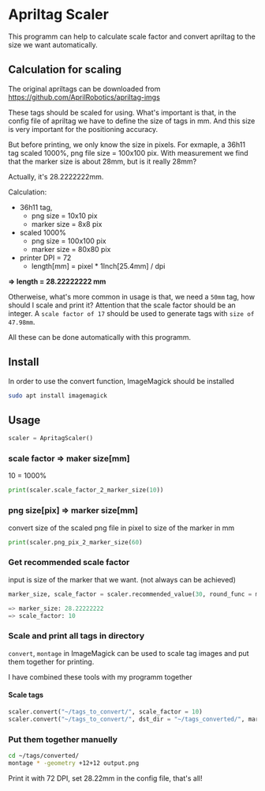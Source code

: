 # Apriltag Scaler

This programm can help to calculate scale factor and convert apriltag to the size we want automatically.

## Calculation for scaling

The original apriltags can be downloaded from <https://github.com/AprilRobotics/apriltag-imgs>

These tags should be scaled for using. What's important is that, in the config file of apriltag we have to define the size of tags in mm. And this size is very important for the positioning accuracy. 

But before printing, we only know the size in pixels. For exmaple, a 36h11 tag scaled 1000%, png file size = 100x100 pix. With measurement we find that the marker size is about 28mm, but is it really 28mm? 

Actually, it's 28.2222222mm.

Calculation:

- 36h11 tag, 
  - png size = 10x10 pix
  - marker size = 8x8 pix
- scaled 1000%
  - png size = 100x100 pix
  - marker size = 80x80 pix
- printer DPI = 72
  - length[mm] = pixel * 1Inch[25.4mm] / dpi

**=> length = 28.22222222 mm**

Otherweise, what's more common in usage is that, we need a `50mm` tag, how should I scale and print it? Attention that the scale factor should be an integer. A `scale factor of 17` should be used to generate tags with `size of 47.98mm`.

All these can be done automatically with this programm.


## Install

In order to use the convert function, ImageMagick should be installed

```bash
sudo apt install imagemagick
```

## Usage

```python
scaler = ApritagScaler()
```

### scale factor => maker size[mm]

10 = 1000%

```python
print(scaler.scale_factor_2_marker_size(10))
```

### png size[pix] => marker size[mm]

convert size of the scaled png file in pixel to size of the marker in mm

```python
print(scaler.png_pix_2_marker_size(60)
```

### Get recommended scale factor

input is size of the marker that we want. (not always can be achieved)

```python
marker_size, scale_factor = scaler.recommended_value(30, round_func = math.floor)

=> marker_size: 28.22222222
=> scale_factor: 10
```

### Scale and print all tags in directory

`convert`, `montage` in ImageMagick can be used to scale tag images and put them together for printing.

I have combined these tools with my programm together

#### Scale tags

```python
scaler.convert("~/tags_to_convert/", scale_factor = 10)
scaler.convert("~/tags_to_convert/", dst_dir = "~/tags_converted/", marker_size = 30)
```

### Put them together manuelly

```bash
cd ~/tags/converted/
montage * -geometry +12+12 output.png
```

Print it with 72 DPI, set 28.22mm in the config file, that's all!

